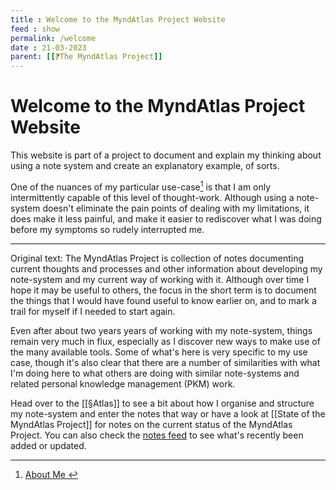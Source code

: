 ```yaml
---
title : Welcome to the MyndAtlas Project Website
feed : show
permalink: /welcome
date : 21-03-2023
parent: [[⁋The MyndAtlas Project]]
---
```

# Welcome to the MyndAtlas Project Website



This website is part of a project to document and explain my thinking about using a note system and create an explanatory example, of sorts. 

One of the nuances of my particular use-case[^1] is that I am only intermittently capable of this level of thought-work. Although using a note-system doesn't eliminate the pain points of dealing with my limitations, it does make it less painful, and make it easier to rediscover what I was doing before my symptoms so rudely interrupted me. 

---
Original text:
The MyndAtlas Project is collection of notes documenting current thoughts and  processes and other information about developing my note-system and my current way of working with it. Although over time I hope it may be useful to others, the focus in the short term is to document the things that I would have found useful to know earlier on, and to mark a trail for myself if I needed to start again.

Even after about two years years of working with my note-system, things remain very much in flux, especially as I discover new ways to make use of the many available tools. Some of what's here is very specific to my use case, though it's also clear that there are a number of similarities with what I'm doing here to what others are doing with similar note-systems and related personal knowledge management (PKM) work.

Head over to the [[§Atlas]] to see a bit about how I organise and structure my note-system and enter the notes that way or have a look at [[State of the MyndAtlas Project]] for notes on the current status of the MyndAtlas Project. You can also check the <a href="{{'/notes' | relative_url}}">notes feed</a> to see what's recently been added or updated.

[^1]: <a href="../post/about-me"> About Me </a>